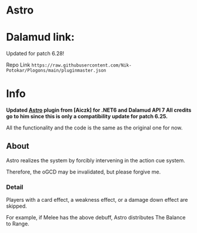 # Astro

# Dalamud link:
Updated for patch 6.28!

Repo Link
```https://raw.githubusercontent.com/Nik-Potokar/Plogons/main/pluginmaster.json```

# Info
**Updated [Astro](https://github.com/aiczk/Astro) plugin from [Aiczk] for .NET6 and Dalamud API 7 
All credits go to him since this is only a compatibility update for patch 6.25.**

All the functionality and the code is the same as the original one for now.

## About
Astro realizes the system by forcibly intervening in the action cue system.

Therefore, the oGCD may be invalidated, but please forgive me.

### Detail
Players with a card effect, a weakness effect, or a damage down effect are skipped.

For example, if Melee has the above debuff, Astro distributes The Balance to Range.

